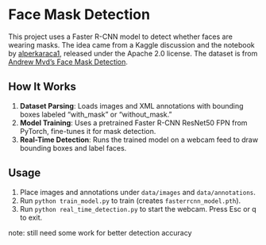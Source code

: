  # Face Mask Detection                   

This project uses a Faster R-CNN model to detect whether faces are wearing masks. The idea came from a Kaggle discussion and the notebook by [alperkaraca1](https://www.kaggle.com/code/alperkaraca1/faster-r-cnn-face-mask-detection), released under the Apache 2.0 license. The dataset is from [Andrew Mvd’s Face Mask Detection](https://www.kaggle.com/datasets/andrewmvd/face-mask-detection/data).

## How It Works
1. **Dataset Parsing**: Loads images and XML annotations with bounding boxes labeled “with_mask” or “without_mask.”
2. **Model Training**: Uses a pretrained Faster R-CNN ResNet50 FPN from PyTorch, fine-tunes it for mask detection.
3. **Real-Time Detection**: Runs the trained model on a webcam feed to draw bounding boxes and label faces.

## Usage
1. Place images and annotations under `data/images` and `data/annotations`.
2. Run `python train_model.py` to train (creates `fasterrcnn_model.pth`).
3. Run `python real_time_detection.py` to start the webcam. Press Esc or q to exit.

note: still need some work for better detection accuracy

